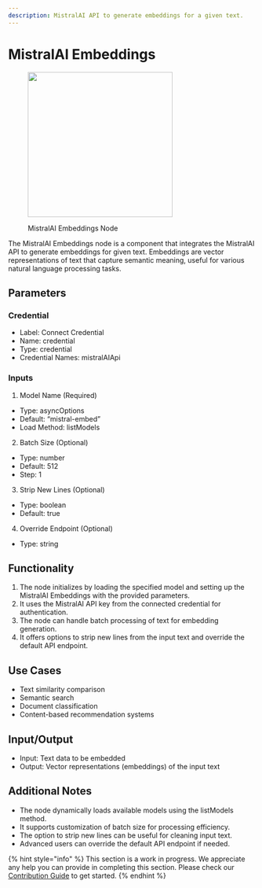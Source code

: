 ```yaml
---
description: MistralAI API to generate embeddings for a given text.
---
```


# MistralAI Embeddings

<figure><img src="../../../.gitbook/assets/image (10) (1) (1) (1).png" alt="" width="295"><figcaption><p>MistralAI Embeddings Node</p></figcaption></figure>

The MistralAI Embeddings node is a component that integrates the MistralAI API to generate embeddings for given text. Embeddings are vector representations of text that capture semantic meaning, useful for various natural language processing tasks.

## Parameters

### Credential
- Label: Connect Credential
- Name: credential
- Type: credential
- Credential Names: mistralAIApi

### Inputs

1. Model Name (Required)

  - Type: asyncOptions
  - Default: “mistral-embed”
  - Load Method: listModels

2. Batch Size (Optional)

  - Type: number
  - Default: 512
  - Step: 1

3. Strip New Lines (Optional)

  - Type: boolean
  - Default: true

4. Override Endpoint (Optional)

  - Type: string

## Functionality

1. The node initializes by loading the specified model and setting up the MistralAI Embeddings with the provided parameters.
2. It uses the MistralAI API key from the connected credential for authentication.
3. The node can handle batch processing of text for embedding generation.
4. It offers options to strip new lines from the input text and override the default API endpoint.
​
## Use Cases

- Text similarity comparison
- Semantic search
- Document classification
- Content-based recommendation systems

## Input/Output

- Input: Text data to be embedded
- Output: Vector representations (embeddings) of the input text

## Additional Notes

- The node dynamically loads available models using the listModels method.
- It supports customization of batch size for processing efficiency.
- The option to strip new lines can be useful for cleaning input text.
- Advanced users can override the default API endpoint if needed.

{% hint style="info" %}
This section is a work in progress. We appreciate any help you can provide in completing this section. Please check our [Contribution Guide](../../../contributing/) to get started.
{% endhint %}
